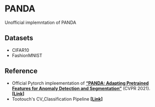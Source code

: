 # PANDA
Unofficial implemntation of PANDA 

## Datasets
- CIFAR10
- FashionMNIST


## Reference
- Official Pytorch impleementation of [**“PANDA: Adapting Pretrained Features for Anomaly Detection and Segmentation”**](https://arxiv.org/pdf/2010.05903.pdf) (CVPR 2021). [**[Link]**](https://github.com/talreiss/PANDA)
- Tootouch's CV_Classification Pipeline [**[Link]**](https://github.com/TooTouch/CV_classification)